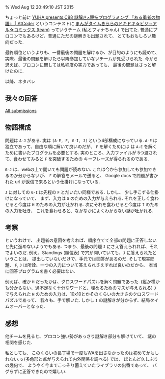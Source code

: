 % Wed Aug 12 20:49:10 JST 2015

ちょっと前に
[YUHA presents C88 謎解き×競技プログラミング 『ある勇者の物語』 | AtCoder](http://yuha-c88.contest.atcoder.jp/)
というコンテストに
[まんがタイムきららのドキドキ☆ビジュアル☆コミックス (team)](http://yuha-c88.contest.atcoder.jp/users/hiratans)
っていうチーム (私とフィナちゃん)
で出てた.
普通にプロコンでもあるけど、普通にただの謎解きも出題されて、
とてもおもしろい趣向だった.

最終順位というよりも、一番最後の問題を解けるか、が目的のようにも読めて、
実際、最後の問題を解けたら以降参加していないチームが見受けられた.
今から思えば、プロコンに関しては私程度の実力であっても、
最後の問題はさっと解けたのに.

以降、ネタバレ

## 我々の回答

[All submissions](http://yuha-c88.contest.atcoder.jp/submissions/all?user_screen_name=hiratans)

## 物語構成

問題は `A-J` がある.
実は
`[A-E, F, G-I, J]`
という4部構成になっている.
`A-E` は独立であって、自由な順に解いて良いのだが、
`F` を解くためには は `A-E` を解くために書いたプログラムを必要とする.
実のところ、入力ファイルが 5つ渡されて、食わせてみると `F` を突破するための
キーフレーズが得られるのである.

`G-J` は、webの上で開いても問題が読めない.
これは今から参加しても参加できるのか分からないが、
`F` の解答をメールで送ると、
Google docs で問題が書かれた url が返信で来るという仕掛けになっている.

`J` に対しての `G-I` は先程の `F` とだいたい同様である.
しかし、
少し手こずる仕掛けになっていて、
まず、入力は `G` のための入力が与えられる.
それを正しく食わせると今度は `H` のための入力が吐かれる.
次にそれを食わせると今度は `I` のための入力を吐き、
これを食わせると、なかなかによくわからない謎が吐かれる.

## 考察

というわけで、
出題者の意図を考えれば、順序立てて全部の問題に正答しないと先に進めないようでもある.
つまり、最後の問題 `J` にさえ答えられれば、それでよいのだ.
例え、Standings (順位表) で穴が開いていても、`J` に答えられたということは、
提出していないだけで、手元では回答があるのだ.
そして現実問題、
`F`, `J` は所詮、一つの入力について答えられさえすれば良いのだから、
本当に回答プログラムを書く必要はない.

例えば、確か `H` だったかは、クロスワードパズルを解く問題であった.
(縦か横かも分からない、過不足なく十分なワードと、埋めるためのマスが与えられる)
`J` で与えられた `H` のための入力は、10x10とかそのくらいの大きさのクロスワードパズルであって、
我々も、手で解いた.
しかし `I` の謎解きが分からず、結局タイムオーバーとなった.

## 感想

他チームを見ると、プロコン強い勢があっさり謎解き部分も解けていて、
謎の相関を感じた.

私としても、
このくらいの長丁場で一度もWAを出さなかったのは初めてかもしれない.
`G` (多角形と点が与えられて内外関係を調べる) では、
ほとんど久しぶりの幾何で、
ようやく今までこっそり蓄えていたライブラリの出番であって、
バグらずに正答できたので嬉しい.


